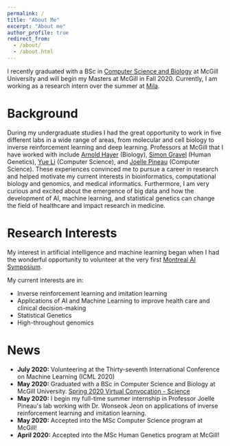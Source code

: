 ```yaml
---
permalink: /
title: "About Me"
excerpt: "About me"
author_profile: true
redirect_from: 
  - /about/
  - /about.html
---
```


I recently graduated with a BSc in [Computer Science and Biology](https://www.mcgill.ca/study/2020-2021/faculties/science/undergraduate/programs/bachelor-science-bsc-major-computer-science-and-biology) at McGill University and will begin my Masters at McGill in Fall 2020.
Currently, I am working as a research intern over the summer at [Mila](https://mila.quebec/en).

Background
======
During my undergraduate studies I had the great opportunity to work in five different labs in a wide range of areas, from molecular and cell biology to inverse reinforcement learning and deep learning. Professors at McGill that I have worked with include [Arnold Hayer](https://hayerlab.org/) (Biology), [Simon Gravel](http://simongravel.lab.mcgill.ca/Home.html) (Human Genetics), [Yue Li](https://www.cs.mcgill.ca/~yueli/) (Computer Science), and [Joelle Pineau](https://www.cs.mcgill.ca/~jpineau/) (Computer Science). These experiences convinced me to pursue a career in research and helped motivate my current interests in bioinformatics, computational biology and genomics, and medical informatics. Furthermore, I am very curious and excited about the emergence of big data and how the development of AI, machine learning, and statistical genetics can change the field of healthcare and impact research in medicine.

Research Interests
======
My interest in artificial intelligence and machine learning began when I had the wonderful opportunity to volunteer at the very first [Montreal AI Symposium](http://montrealaisymposium.com/).

My current interests are in:
* Inverse reinforcement learning and imitation learning
* Applications of AI and Machine Learning to improve health care and clinical decision-making
* Statistical Genetics
* High-throughout genomics

# News
* **July 2020:** Volunteering at the Thirty-seventh International Conference on Machine Learning (ICML 2020)
* **May 2020:** Graduated with a BSc in Computer Science and Biology at McGill University. [Spring 2020 Virtual Convocation - Science](https://www.youtube.com/watch?v=xSWCIT8QJow)
* **May 2020:** I begin my full-time summer internship in Professor Joelle Pineau's lab working with Dr. Wonseok Jeon on applications of     inverse reinforcement learning and imitation learning.
* **May 2020:** Accepted into the MSc Computer Science program at McGill!
* **April 2020:** Accepted into the MSc Human Genetics program at McGill!
